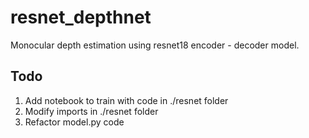 # resnet_depthnet

Monocular depth estimation using resnet18 encoder - decoder model.



## Todo

1. Add notebook to train with code in ./resnet folder
2. Modify imports in ./resnet folder
3. Refactor model.py code



